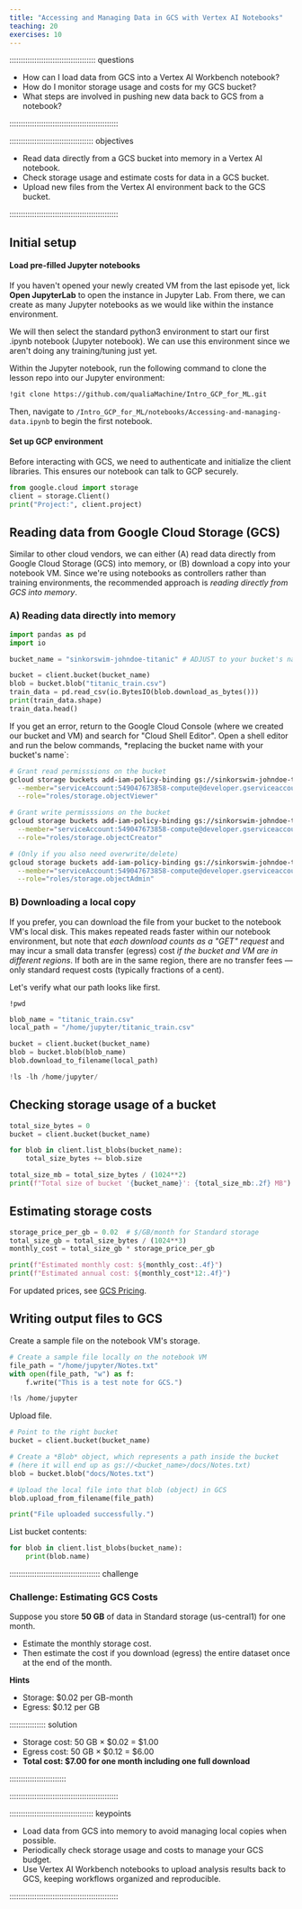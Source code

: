 ```yaml
---
title: "Accessing and Managing Data in GCS with Vertex AI Notebooks"
teaching: 20
exercises: 10
---
```


:::::::::::::::::::::::::::::::::::::: questions 

- How can I load data from GCS into a Vertex AI Workbench notebook?  
- How do I monitor storage usage and costs for my GCS bucket?  
- What steps are involved in pushing new data back to GCS from a notebook?  

::::::::::::::::::::::::::::::::::::::::::::::::

::::::::::::::::::::::::::::::::::::: objectives

- Read data directly from a GCS bucket into memory in a Vertex AI notebook.  
- Check storage usage and estimate costs for data in a GCS bucket.  
- Upload new files from the Vertex AI environment back to the GCS bucket.  

::::::::::::::::::::::::::::::::::::::::::::::::

## Initial setup 

#### Load pre-filled Jupyter notebooks 
If you haven't opened your newly created VM from the last episode yet, lick **Open JupyterLab** to open the instance in Jupyter Lab. From there, we can create as many Jupyter notebooks as we would like within the instance environment. 

We will then select the standard python3 environment to start our first .ipynb notebook (Jupyter notebook). We can use this environment since we aren't doing any training/tuning just yet.

Within the Jupyter notebook, run the following command to clone the lesson repo into our Jupyter environment:

```sh
!git clone https://github.com/qualiaMachine/Intro_GCP_for_ML.git
```

Then, navigate to `/Intro_GCP_for_ML/notebooks/Accessing-and-managing-data.ipynb` to begin the first notebook.

#### Set up GCP environment
Before interacting with GCS, we need to authenticate and initialize the client libraries. This ensures our notebook can talk to GCP securely.

```python
from google.cloud import storage
client = storage.Client()
print("Project:", client.project)

```


## Reading data from Google Cloud Storage (GCS)

Similar to other cloud vendors, we can either (A) read data directly from Google Cloud Storage (GCS) into memory, or (B) download a copy into your notebook VM. Since we're using notebooks as controllers rather than training environments, the recommended approach is *reading directly from GCS into memory*.

### A) Reading data directly into memory  

```python
import pandas as pd
import io

bucket_name = "sinkorswim-johndoe-titanic" # ADJUST to your bucket's name

bucket = client.bucket(bucket_name)
blob = bucket.blob("titanic_train.csv")
train_data = pd.read_csv(io.BytesIO(blob.download_as_bytes()))
print(train_data.shape)
train_data.head()

```

If you get an error, return to the Google Cloud Console (where we created our bucket and VM) and search for "Cloud Shell Editor". Open a shell editor and run the below commands, *replacing the bucket name with your bucket's name`:

```sh
# Grant read permisssions on the bucket
gcloud storage buckets add-iam-policy-binding gs://sinkorswim-johndoe-titanic \
  --member="serviceAccount:549047673858-compute@developer.gserviceaccount.com" \
  --role="roles/storage.objectViewer"

# Grant write permisssions on the bucket
gcloud storage buckets add-iam-policy-binding gs://sinkorswim-johndoe-titanic \
  --member="serviceAccount:549047673858-compute@developer.gserviceaccount.com" \
  --role="roles/storage.objectCreator"

# (Only if you also need overwrite/delete)
gcloud storage buckets add-iam-policy-binding gs://sinkorswim-johndoe-titanic \
  --member="serviceAccount:549047673858-compute@developer.gserviceaccount.com" \
  --role="roles/storage.objectAdmin"
```

### B) Downloading a local copy  

If you prefer, you can download the file from your bucket to the notebook VM's local disk. This makes repeated reads faster within our notebook environment, but note that *each download counts as a "GET" request* and may incur a small data transfer (egress) cost *if the bucket and VM are in different regions*. If both are in the same region, there are no transfer fees — only standard request costs (typically fractions of a cent).

Let's verify what our path looks like first.

```
!pwd
```

```python
blob_name = "titanic_train.csv"
local_path = "/home/jupyter/titanic_train.csv"

bucket = client.bucket(bucket_name)
blob = bucket.blob(blob_name)
blob.download_to_filename(local_path)

!ls -lh /home/jupyter/
```

## Checking storage usage of a bucket

```python
total_size_bytes = 0
bucket = client.bucket(bucket_name)

for blob in client.list_blobs(bucket_name):
    total_size_bytes += blob.size

total_size_mb = total_size_bytes / (1024**2)
print(f"Total size of bucket '{bucket_name}': {total_size_mb:.2f} MB")
```

## Estimating storage costs

```python
storage_price_per_gb = 0.02  # $/GB/month for Standard storage
total_size_gb = total_size_bytes / (1024**3)
monthly_cost = total_size_gb * storage_price_per_gb

print(f"Estimated monthly cost: ${monthly_cost:.4f}")
print(f"Estimated annual cost: ${monthly_cost*12:.4f}")
```

For updated prices, see [GCS Pricing](https://cloud.google.com/storage/pricing).

## Writing output files to GCS
Create a sample file on the notebook VM's storage.

```python
# Create a sample file locally on the notebook VM
file_path = "/home/jupyter/Notes.txt"
with open(file_path, "w") as f:
    f.write("This is a test note for GCS.")

!ls /home/jupyter
```

Upload file.

```python
# Point to the right bucket
bucket = client.bucket(bucket_name)

# Create a *Blob* object, which represents a path inside the bucket
# (here it will end up as gs://<bucket_name>/docs/Notes.txt)
blob = bucket.blob("docs/Notes.txt")

# Upload the local file into that blob (object) in GCS
blob.upload_from_filename(file_path)

print("File uploaded successfully.")

```

List bucket contents:

```python
for blob in client.list_blobs(bucket_name):
    print(blob.name)
```

:::::::::::::::::::::::::::::::::::::::: challenge

### Challenge: Estimating GCS Costs

Suppose you store **50 GB** of data in Standard storage (us-central1) for one month.  
- Estimate the monthly storage cost.  
- Then estimate the cost if you download (egress) the entire dataset once at the end of the month.  

**Hints**  
- Storage: $0.02 per GB-month  
- Egress: $0.12 per GB  

:::::::::::::::: solution

- Storage cost: 50 GB × $0.02 = $1.00  
- Egress cost: 50 GB × $0.12 = $6.00  
- **Total cost: $7.00 for one month including one full download**  

:::::::::::::::::::::::::

::::::::::::::::::::::::::::::::::::::::::::::::

::::::::::::::::::::::::::::::::::::: keypoints 

- Load data from GCS into memory to avoid managing local copies when possible.  
- Periodically check storage usage and costs to manage your GCS budget.  
- Use Vertex AI Workbench notebooks to upload analysis results back to GCS, keeping workflows organized and reproducible.  

::::::::::::::::::::::::::::::::::::::::::::::::
